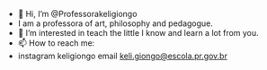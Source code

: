 - 👋 Hi, I’m @Professorakeligiongo
- I am a professora of art, philosophy and pedagogue.
- 👀 I’m interested in teach the little I know and learn a lot from you.
- 📫 How to reach me:
- instagram keligiongo
email keli.giongo@escola.pr.gov.br


<!---
Professorakeligiongo/Professorakeligiongo is a ✨ special ✨ repository because its `README.md` (this file) appears on your GitHub profile.
You can click the Preview link to take a look at your changes.
--->
